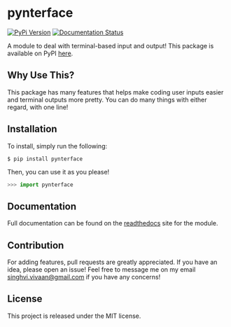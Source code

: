 # pynterface

[![PyPi Version](https://badgen.net/pypi/v/pynterface/)](https://pypi.org/project/pynterface)
[![Documentation Status](https://readthedocs.org/projects/pynterface/badge/?version=latest)](https://pynterface.readthedocs.io/en/latest/?badge=latest)

A module to deal with terminal-based input and output! This package is available on PyPI [here](https://pypi.org/project/pynterface/).

## Why Use This?
This package has many features that helps make coding user inputs easier and terminal outputs more pretty. You can do many things with either regard, with one line!

## Installation 
To install, simply run the following:
```
$ pip install pynterface
```

Then, you can use it as you please!
```python
>>> import pynterface
```

## Documentation
Full documentation can be found on the [readthedocs](https://pynterface.readthedocs.io/en/latest/index.html) site for the module.

## Contribution
For adding features, pull requests are greatly appreciated. If you have an idea, please open an issue! Feel free to message me on my email singhvi.vivaan@gmail.com if you have any concerns!

## License
This project is released under the MIT license.
